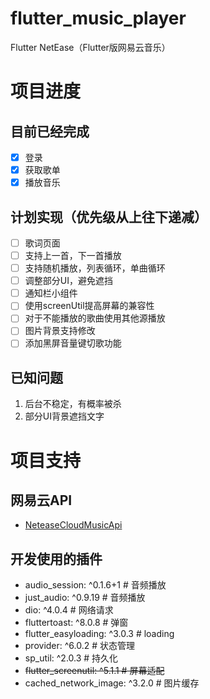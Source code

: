 <!--
 * @Creator: Odd
 * @Date: 2022-02-05 03:56:00
 * @LastEditTime: 2022-02-26 21:08:47
 * @FilePath: \flutter_music_player\README.md
-->
# flutter_music_player
Flutter NetEase（Flutter版网易云音乐）

# 项目进度
## 目前已经完成
- [x] 登录
- [x] 获取歌单
- [x] 播放音乐
## 计划实现（优先级从上往下递减）
- [ ] 歌词页面
- [ ] 支持上一首，下一首播放
- [ ] 支持随机播放，列表循环，单曲循环
- [ ] 调整部分UI，避免遮挡
- [ ] 通知栏小组件
- [ ] 使用screenUtil提高屏幕的兼容性
- [ ] 对于不能播放的歌曲使用其他源播放
- [ ] 图片背景支持修改
- [ ] 添加黑屏音量键切歌功能
## 已知问题
1. 后台不稳定，有概率被杀
2. 部分UI背景遮挡文字

# 项目支持
## 网易云API
- [NeteaseCloudMusicApi](https://github.com/Binaryify/NeteaseCloudMusicApi)
## 开发使用的插件
- audio_session: ^0.1.6+1 # 音频播放
- just_audio: ^0.9.19 # 音频播放
- dio: ^4.0.4 # 网络请求
- fluttertoast: ^8.0.8 # 弹窗
- flutter_easyloading: ^3.0.3 # loading
- provider: ^6.0.2 # 状态管理
- sp_util: ^2.0.3 # 持久化
- ~~flutter_screenutil: ^5.1.1 # 屏幕适配~~
- cached_network_image: ^3.2.0 # 图片缓存
